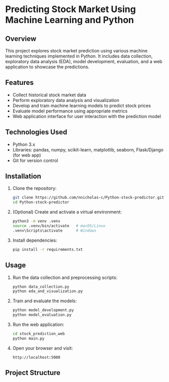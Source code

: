 # Predicting Stock Market Using Machine Learning and Python

## Overview

This project explores stock market prediction using various machine learning techniques implemented in Python. It includes data collection, exploratory data analysis (EDA), model development, evaluation, and a web application to showcase the predictions.

## Features

- Collect historical stock market data
- Perform exploratory data analysis and visualization
- Develop and train machine learning models to predict stock prices
- Evaluate model performance using appropriate metrics
- Web application interface for user interaction with the prediction model

## Technologies Used

- Python 3.x
- Libraries: pandas, numpy, scikit-learn, matplotlib, seaborn, Flask/Django (for web app)
- Git for version control

## Installation

1. Clone the repository:
    ```bash
    git clone https://github.com/nnicholas-c/Python-stock-predictor.git
    cd Python-stock-predictor
    ```

2. (Optional) Create and activate a virtual environment:
    ```bash
    python3 -m venv .venv
    source .venv/bin/activate   # macOS/Linux
    .venv\Scripts\activate      # Windows
    ```

3. Install dependencies:
    ```bash
    pip install -r requirements.txt
    ```

## Usage

1. Run the data collection and preprocessing scripts:
    ```bash
    python data_collection.py
    python eda_and_visualization.py
    ```

2. Train and evaluate the models:
    ```bash
    python model_development.py
    python model_evaluation.py
    ```

3. Run the web application:
    ```bash
    cd stock_prediction_web
    python main.py
    ```

4. Open your browser and visit:
    ```
    http://localhost:5000
    ```

## Project Structure

